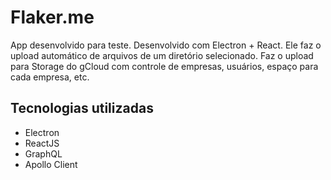 # Flaker.me

App desenvolvido para teste. Desenvolvido com Electron + React. Ele faz o upload automático de arquivos de um diretório selecionado.
Faz o upload para Storage do gCloud com controle de empresas, usuários, espaço para cada empresa, etc.

## Tecnologias utilizadas

* Electron
* ReactJS
* GraphQL
* Apollo Client
